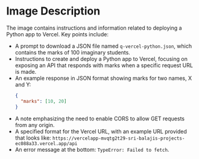 # Image Description

The image contains instructions and information related to deploying a Python app to Vercel. Key points include:

- A prompt to download a JSON file named `q-vercel-python.json`, which contains the marks of 100 imaginary students.
- Instructions to create and deploy a Python app to Vercel, focusing on exposing an API that responds with marks when a specific request URL is made.
- An example response in JSON format showing marks for two names, X and Y:
  ```json
  {
    "marks": [10, 20]
  }
  ```
- A note emphasizing the need to enable CORS to allow GET requests from any origin.
- A specified format for the Vercel URL, with an example URL provided that looks like:
  `https://vercelapp-mvqtg2t29-sri-balajis-projects-ec088a33.vercel.app/api`
- An error message at the bottom: `TypeError: Failed to fetch`.